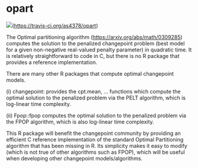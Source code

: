 # opart

![](https://api.travis-ci.org/as4378/opart.png?branch=master)(https://travis-ci.org/as4378/opart)

The Optimal partitioning algorithm (https://arxiv.org/abs/math/0309285) computes the solution to the penalized changepoint problem (best model for a given non-negative real-valued penalty parameter) in quadratic time. It is relatively straightforward to code in C, but there is no R package that provides a reference implementation.

There are many other R packages that compute optimal changepoint models.

(i) changepoint: provides the cpt.mean, … functions which compute the optimal solution to the penalized problem via the PELT algorithm, which is log-linear time complexity.

(ii) Fpop::fpop computes the optimal solution to the penalized problem via the FPOP algorithm, which is also log-linear time complexity.

This R package will benefit the changepoint community by providing an efficient C reference implementation of the standard Optimal Partitioning algorithm that has been missing in R. Its simplicity makes it easy to modify (which is not true of other algorithms such as FPOP), which will be useful when developing other changepoint models/algorithms.
